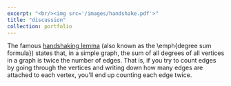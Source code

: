 ```yaml
---
excerpt: "<br/><img src='/images/handshake.pdf'>"
title: "discussion"
collection: portfolio
--- 
```

The famous [handshaking lemma](https://dev.to/adnauseum/handshaking-lemma-degree-sum-formula-419a) (also
known as the \emph{degree sum formula}) states that, in a simple graph, the sum
of all degrees of all vertices in a graph is twice the number of edges. That is,
if you try to count edges by going through the vertices and writing down how
many edges are attached to each vertex, you'll end up counting each edge twice.

